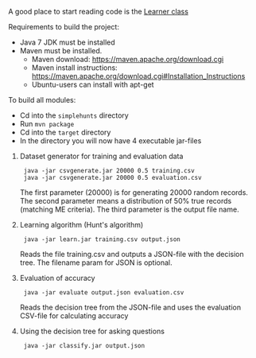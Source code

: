 A good place to start reading code is the [Learner class](learning/src/main/java/jar005/simplehunts/algorithm/Learner.java)

Requirements to build the project:

- Java 7 JDK must be installed
- Maven must be installed.
	* Maven download: https://maven.apache.org/download.cgi
	* Maven install instructions: https://maven.apache.org/download.cgi#Installation_Instructions
	* Ubuntu-users can install with apt-get

To build all modules:

- Cd into the `simplehunts` directory
- Run `mvn package`
- Cd into the `target` directory
- In the directory you will now have 4 executable jar-files

1. Dataset generator for training and evaluation data

		java -jar csvgenerate.jar 20000 0.5 training.csv
		java -jar csvgenerate.jar 20000 0.5 evaluation.csv

	The first parameter (20000) is for generating 20000 random records.
	The second parameter means a distribution of 50% true records (matching ME criteria).
	The third parameter is the output file name.

2. Learning algorithm (Hunt's algorithm)
	
		java -jar learn.jar training.csv output.json
	
	Reads the file training.csv and outputs a JSON-file with the decision tree. 
	The filename param for JSON is optional.

3. Evaluation of accuracy
	
		java -jar evaluate output.json evaluation.csv

	Reads the decision tree from the JSON-file and uses the evaluation CSV-file for calculating accuracy

4. Using the decision tree for asking questions
	
		java -jar classify.jar output.json
